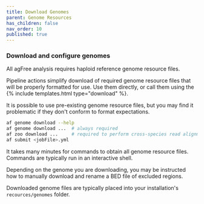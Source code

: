 ```yaml
---
title: Download Genomes
parent: Genome Resources
has_children: false
nav_order: 10
published: true
---
```


### Download and configure genomes

All agFree analysis requires haploid reference genome resource files.

Pipeline actions simplify download of required genome
resource files that will be properly formatted for use. Use them directly, or
call them using the {% include templates.html type="download" %}.

It is possible to use pre-existing genome resource files,
but you may find it problematic if they don't conform to format expectations.

```sh
af genome download --help
af genome download ...  # always required
af zoo download ...     # required to perform cross-species read alignment
af submit <jobFile>.yml
```

It takes many minutes for commands to obtain all genome resource files.
Commands are typically run in an interactive shell.

Depending on the genome you are downloading, you may be instructed
how to manually download and rename a BED file of excluded regions.

Downloaded genome files are typically placed into your installation's `recources/genomes` folder.
